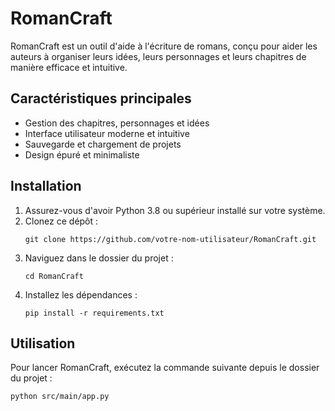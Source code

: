# RomanCraft

RomanCraft est un outil d'aide à l'écriture de romans, conçu pour aider les auteurs à organiser leurs idées, leurs personnages et leurs chapitres de manière efficace et intuitive.

## Caractéristiques principales

- Gestion des chapitres, personnages et idées
- Interface utilisateur moderne et intuitive
- Sauvegarde et chargement de projets
- Design épuré et minimaliste

## Installation

1. Assurez-vous d'avoir Python 3.8 ou supérieur installé sur votre système.
2. Clonez ce dépôt :
   ```
   git clone https://github.com/votre-nom-utilisateur/RomanCraft.git
   ```
3. Naviguez dans le dossier du projet :
   ```
   cd RomanCraft
   ```
4. Installez les dépendances :
   ```
   pip install -r requirements.txt
   ```

## Utilisation

Pour lancer RomanCraft, exécutez la commande suivante depuis le dossier du projet :

```
python src/main/app.py
```

